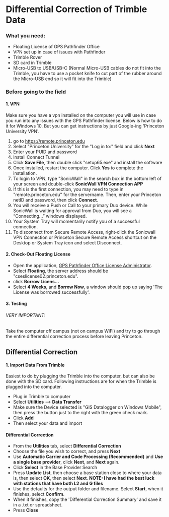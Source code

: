 # Differential Correction of Trimble Data

### What you need:
- Floating License of GPS Pathfinder Office
- VPN set up in case of issues with Pathfinder
- Trimble Rover
- SD card in Trimble
- Micro-USB to USB/USB-C (Normal Micro-USB cables do not fit into the Trimble, you have to use a pocket knife to cut part of the rubber around the Micro-USB end so it will fit into the Trimble)


### Before going to the field
#### 1. VPN
Make sure you have a vpn installed on the computer you will use in case you run into any issues with the GPS Pathfinder license. Below is how to do it for Windows 10. But you can get instructions by just Google-ing 'Princeton University VPN'.
1. go to https://remote.princeton.edu
2. Select "Princeton University" for the "Log in to:" field and click **Next**
3. Enter your PUID and password
4. Install Connect Tunnel
5. Click **Save File**, then double click "setup65.exe" and install the software
6. Once installed, restart the computer. Click **Yes** to complete the installation.
7. To login to VPN, type "SonicWall" in the search box in the bottom left of your screen and double-click **SonicWall VPN Connection APP**
8. If this is the first connection, you may need to type in "remote.princeton.edu" for the servername.  Then, enter your Princeton netID and password, then click **Connect**.
9.  You will receive a Push or Call to your primary Duo device. While SonicWall is waiting for approval from Duo, you will see a “Connecting...” windows displayed.
10.  Your System Tray will momentarily notify you of a successful connection.
11.  To disconnect from Secure Remote Access, right-click the Sonicwall VPN Connection or Princeton Secure Remote Access shortcut on the Desktop or System Tray icon and select Disconnect.

#### 2. Check-Out Floating License
- Open the application, <u>GPS Pathfinder Office License Administrator</u>.
- Select **Floating**, the server address should be "cseslicense02.princeton.edu".
- click **Borrow Licens...**
- Select **4 Weeks**, and **Borrow Now**, a window should pop up saying 'The License was borrowed successfully'.

#### 3. Testing
###### VERY IMPORTANT:
Take the computer off campus (not on campus WiFi) and try to go through the entire differential correction process before leaving Princeton.

## Differential Correction
#### 1. Import Data From Trimble
Easiest to do by plugging the Trimble into the computer, but can also be done with the SD card. Following instructions are for when the Trimble is plugged into the computer.
- Plug in Trimble to computer
- Select **Utilities** --> **Data Transfer**
- Make sure the Device selected is "GIS Datalogger on Windows Mobile", then press the button just to the right with the green check mark.
- Click **Add**
- Then select your data and import

#### Differential Correction
- From the **Utilities** tab, select **Differential Correction**
- Choose the file you wish to correct, and press **Next**
- Use **Automatic Carrier and Code Processing (Recommended)** and **Use a single base provider**, click **Next**, and **Next** again.
- Click **Select** in the Base Provider Search
- Press **Update List**,  then choose a base station close to where your data is, then select **OK**, then select **Next**. **NOTE: I have had the best luck with stations that have both L2 and G files**
- Use the defaults for the output folder and filename. Select **Start**, when it finishes, select **Confirm**.
- When it finishes, copy the 'Differential Correction Summary' and save it in a .txt or spreadsheet.
- Press **Close**

